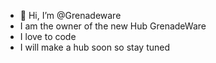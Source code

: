 - 👋 Hi, I’m @Grenadeware
- I am the owner of the new Hub GrenadeWare
- I love to code
- I will make a hub soon so stay tuned
